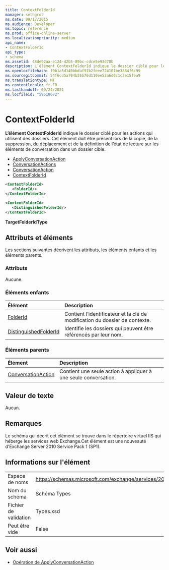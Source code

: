 ```yaml
---
title: ContextFolderId
manager: sethgros
ms.date: 09/17/2015
ms.audience: Developer
ms.topic: reference
ms.prod: office-online-server
ms.localizationpriority: medium
api_name:
- ContextFolderId
api_type:
- schema
ms.assetid: 48de92aa-e124-42b5-89bc-cdce5e93d78b
description: L’élément ContextFolderId indique le dossier ciblé pour les actions qui utilisent des dossiers. Cet élément doit être présent lors de la copie, de la suppression, du déplacement et de la définition de l’état de lecture sur les éléments de conversation dans un dossier cible.
ms.openlocfilehash: f9b1a5d140bbdaf91b2feee724101be3884f6c99
ms.sourcegitcommit: 54f6cd5a704b36b76d110ee53a6d6c1c3e15f5a9
ms.translationtype: MT
ms.contentlocale: fr-FR
ms.lasthandoff: 09/24/2021
ms.locfileid: "59518672"
---
```

# <a name="contextfolderid"></a>ContextFolderId

**L’élément ContextFolderId** indique le dossier ciblé pour les actions qui utilisent des dossiers. Cet élément doit être présent lors de la copie, de la suppression, du déplacement et de la définition de l’état de lecture sur les éléments de conversation dans un dossier cible. 
  
- [ApplyConversationAction](applyconversationaction.md) 
- [ConversationActions](conversationactions.md)
- [ConversationAction](conversationaction.md)
- [ContextFolderId](contextfolderid.md)
  
```XML
<ContextFolderId>
   <FolderId/>
</ContextFolderId>
```

```XML
<ContextFolderId>
   <DistinguishedFolderId/>
</ContextFolderId>
```


**TargetFolderIdType**

## <a name="attributes-and-elements"></a>Attributs et éléments

Les sections suivantes décrivent les attributs, les éléments enfants et les éléments parents.
  
### <a name="attributes"></a>Attributs

Aucune.
  
### <a name="child-elements"></a>Éléments enfants

|**Élément**|**Description**|
|:-----|:-----|
|[FolderId](folderid.md) <br/> |Contient l’identificateur et la clé de modification du dossier de contexte.  <br/> |
|[DistinguishedFolderId](distinguishedfolderid.md) <br/> |Identifie les dossiers qui peuvent être référencés par leur nom.  <br/> |
   
### <a name="parent-elements"></a>Éléments parents

|**Élément**|**Description**|
|:-----|:-----|
|[ConversationAction](conversationaction.md) <br/> |Contient une seule action à appliquer à une seule conversation.  <br/> |
   
## <a name="text-value"></a>Valeur de texte

Aucun.
  
## <a name="remarks"></a>Remarques

Le schéma qui décrit cet élément se trouve dans le répertoire virtuel IIS qui héberge les services web Exchange.Cet élément est une nouveauté d'Exchange Server 2010 Service Pack 1 (SP1).
  
## <a name="element-information"></a>Informations sur l'élément

|||
|:-----|:-----|
|Espace de noms  <br/> |https://schemas.microsoft.com/exchange/services/2006/types  <br/> |
|Nom du schéma  <br/> |Schéma Types  <br/> |
|Fichier de validation  <br/> |Types.xsd  <br/> |
|Peut être vide  <br/> |False  <br/> |
   
## <a name="see-also"></a>Voir aussi

- [Opération de ApplyConversationAction](applyconversationaction-operation.md)


